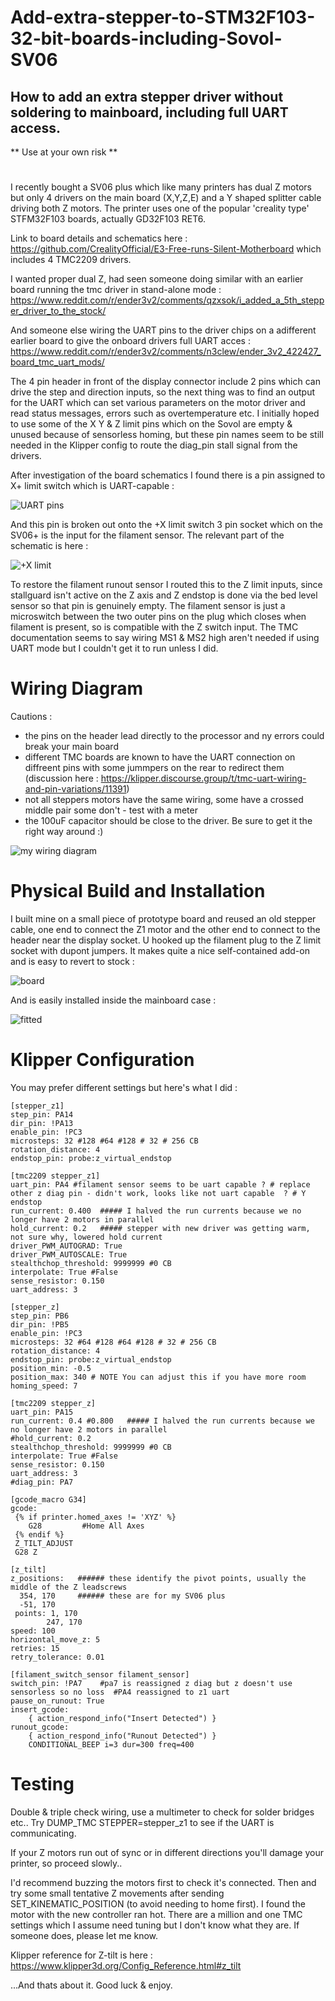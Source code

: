 # Add-extra-stepper-to-STM32F103-32-bit-boards-including-Sovol-SV06

## How to add an extra stepper driver without soldering to mainboard, including full UART access.
** Use at your own risk **

# 
I recently bought a SV06 plus which like many printers has dual Z motors but only 4 drivers on the main board (X,Y,Z,E) and a Y shaped splitter cable driving both Z motors.
The printer uses one of the popular 'creality type' STFM32F103 boards, actually GD32F103 RET6. 

Link to board details and schematics here :
https://github.com/CrealityOfficial/E3-Free-runs-Silent-Motherboard which includes 4 TMC2209 drivers.

I wanted proper dual Z, had seen someone doing similar with an earlier board running the tmc driver in stand-alone mode   : 
https://www.reddit.com/r/ender3v2/comments/qzxsok/i_added_a_5th_stepper_driver_to_the_stock/

And someone else wiring the UART pins to the driver chips on a adifferent earlier board to give the onboard drivers full UART acces :
https://www.reddit.com/r/ender3v2/comments/n3clew/ender_3v2_422427_board_tmc_uart_mods/


The 4 pin header in front of the display connector include 2 pins which can drive the step and direction inputs, so the next thing was to find an output for the UART which can set various parameters on the motor driver and read status messages, errors such as overtemperature etc.  I initially hoped to use some of the X Y & Z limit pins which on the Sovol are empty & unused because of sensorless homing, but these pin names seem to be still needed in the Klipper config to route the diag_pin stall signal from the drivers.

After investigation of the board schematics I found there is a pin assigned to X+ limit switch which is UART-capable :  

![UART pins](images/e3_free_runs_UART_on_pins.png)

And this pin is broken out onto the +X limit switch 3 pin socket which on the SV06+ is the input for the filament sensor.  The relevant part of the schematic is here :

![+X limit](images/e3_free_runs_X+_Limit.png)

To restore the filament runout sensor I routed this to the Z limit inputs, since stallguard isn't active on the Z axis and Z endstop is done via the bed level sensor so that pin is genuinely empty.  The filament sensor is just a microswitch between the two outer pins on the plug which closes when filament is present, so is compatible with the Z switch input.
The TMC documentation seems to say wiring MS1 & MS2 high aren't needed if using UART mode but I couldn't get it to run unless I did.

# Wiring Diagram

Cautions : 
+ the pins on the header lead directly to the processor and ny errors could break your main board
+ different TMC boards are known to have the UART connection on diffreent pins with some jummpers on the rear to redirect them (discussion here : https://klipper.discourse.group/t/tmc-uart-wiring-and-pin-variations/11391) 
+ not all steppers motors have the same wiring, some have a crossed middle pair some don't - test with a meter
+ the 100uF capacitor should be close to the driver. Be sure to get it the right way around :)
  
![my wiring diagram](images/my_wiring_diagram.JPG)


# Physical Build and Installation

I built mine on a small piece of prototype board and reused an old stepper cable, one end to connect the Z1 motor and the other end to connect to the header near the display socket.  U hooked up the filament plug to the Z limit socket with dupont jumpers. It makes quite a nice self-contained add-on and is easy to revert to stock :

![board](images/IMG_20240520_121145089.jpg)

And is easily installed inside the mainboard case : 

![fitted](images/IMG_20240520_124758095.jpg)

# Klipper Configuration

You may prefer different settings but here's what I did :

```
[stepper_z1]
step_pin: PA14
dir_pin: !PA13
enable_pin: !PC3
microsteps: 32 #128 #64 #128 # 32 # 256 CB
rotation_distance: 4
endstop_pin: probe:z_virtual_endstop

[tmc2209 stepper_z1]
uart_pin: PA4 #filament sensor seems to be uart capable ? # replace  other z diag pin - didn't work, looks like not uart capable  ? # Y endstop
run_current: 0.400  ##### I halved the run currents because we no longer have 2 motors in parallel
hold_current: 0.2   ##### stepper with new driver was getting warm, not sure why, lowered hold current
driver_PWM_AUTOGRAD: True
driver_PWM_AUTOSCALE: True
stealthchop_threshold: 9999999 #0 CB
interpolate: True #False
sense_resistor: 0.150
uart_address: 3

[stepper_z]
step_pin: PB6
dir_pin: !PB5
enable_pin: !PC3
microsteps: 32 #64 #128 #64 #128 # 32 # 256 CB
rotation_distance: 4
endstop_pin: probe:z_virtual_endstop
position_min: -0.5
position_max: 340 # NOTE You can adjust this if you have more room
homing_speed: 7

[tmc2209 stepper_z]
uart_pin: PA15
run_current: 0.4 #0.800   ##### I halved the run currents because we no longer have 2 motors in parallel
#hold_current: 0.2
stealthchop_threshold: 9999999 #0 CB
interpolate: True #False
sense_resistor: 0.150
uart_address: 3
#diag_pin: PA7

[gcode_macro G34]
gcode:
 {% if printer.homed_axes != 'XYZ' %}
    G28         #Home All Axes
 {% endif %}
 Z_TILT_ADJUST
 G28 Z

[z_tilt]
z_positions:   ###### these identify the pivot points, usually the middle of the Z leadscrews
  354, 170     ###### these are for my SV06 plus
  -51, 170
 points: 1, 170
        247, 170 
speed: 100
horizontal_move_z: 5
retries: 15
retry_tolerance: 0.01

[filament_switch_sensor filament_sensor]   
switch_pin: !PA7    #pa7 is reassigned z diag but z doesn't use sensorless so no loss  #PA4 reassigned to z1 uart
pause_on_runout: True
insert_gcode:
    { action_respond_info("Insert Detected") }
runout_gcode:
    { action_respond_info("Runout Detected") }
    CONDITIONAL_BEEP i=3 dur=300 freq=400
```

# Testing

Double & triple check wiring, use a multimeter to check for solder bridges etc..
Try DUMP_TMC STEPPER=stepper_z1 to see if the UART is communicating. 

If your Z motors run out of sync or in different directions you'll damage your printer, so proceed slowly..

I'd recommend buzzing the motors first to check it's connected.
Then and try some small tentative Z movements after sending SET_KINEMATIC_POSITION (to avoid needing to home first). 
I found the motor with the new controller ran hot.  There are a million and one TMC settings which I assume need tuning but I don't know what they are.  If someone does, please let me know.

Klipper reference for Z-tilt is here :  https://www.klipper3d.org/Config_Reference.html#z_tilt

...And thats about it.  Good luck & enjoy.

